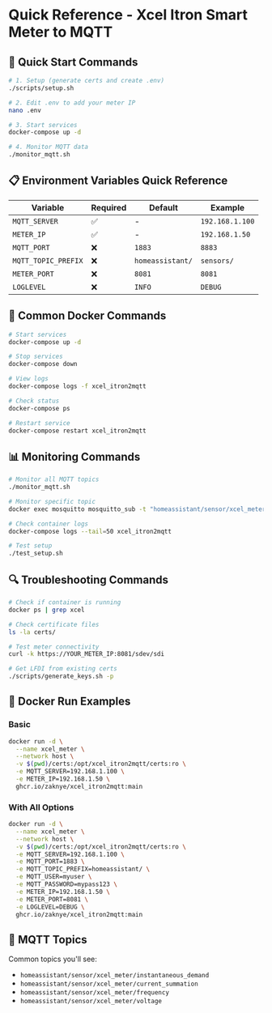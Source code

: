 # Quick Reference - Xcel Itron Smart Meter to MQTT

## 🚀 Quick Start Commands

```bash
# 1. Setup (generate certs and create .env)
./scripts/setup.sh

# 2. Edit .env to add your meter IP
nano .env

# 3. Start services
docker-compose up -d

# 4. Monitor MQTT data
./monitor_mqtt.sh
```

## 📋 Environment Variables Quick Reference

| Variable | Required | Default | Example |
|----------|----------|---------|---------|
| `MQTT_SERVER` | ✅ | - | `192.168.1.100` |
| `METER_IP` | ✅ | - | `192.168.1.50` |
| `MQTT_PORT` | ❌ | `1883` | `8883` |
| `MQTT_TOPIC_PREFIX` | ❌ | `homeassistant/` | `sensors/` |
| `METER_PORT` | ❌ | `8081` | `8081` |
| `LOGLEVEL` | ❌ | `INFO` | `DEBUG` |

## 🔧 Common Docker Commands

```bash
# Start services
docker-compose up -d

# Stop services
docker-compose down

# View logs
docker-compose logs -f xcel_itron2mqtt

# Check status
docker-compose ps

# Restart service
docker-compose restart xcel_itron2mqtt
```

## 📊 Monitoring Commands

```bash
# Monitor all MQTT topics
./monitor_mqtt.sh

# Monitor specific topic
docker exec mosquitto mosquitto_sub -t "homeassistant/sensor/xcel_meter/instantaneous_demand" -v

# Check container logs
docker-compose logs --tail=50 xcel_itron2mqtt

# Test setup
./test_setup.sh
```

## 🔍 Troubleshooting Commands

```bash
# Check if container is running
docker ps | grep xcel

# Check certificate files
ls -la certs/

# Test meter connectivity
curl -k https://YOUR_METER_IP:8081/sdev/sdi

# Get LFDI from existing certs
./scripts/generate_keys.sh -p
```



## 🐳 Docker Run Examples

### Basic
```bash
docker run -d \
  --name xcel_meter \
  --network host \
  -v $(pwd)/certs:/opt/xcel_itron2mqtt/certs:ro \
  -e MQTT_SERVER=192.168.1.100 \
  -e METER_IP=192.168.1.50 \
  ghcr.io/zaknye/xcel_itron2mqtt:main
```

### With All Options
```bash
docker run -d \
  --name xcel_meter \
  --network host \
  -v $(pwd)/certs:/opt/xcel_itron2mqtt/certs:ro \
  -e MQTT_SERVER=192.168.1.100 \
  -e MQTT_PORT=1883 \
  -e MQTT_TOPIC_PREFIX=homeassistant/ \
  -e MQTT_USER=myuser \
  -e MQTT_PASSWORD=mypass123 \
  -e METER_IP=192.168.1.50 \
  -e METER_PORT=8081 \
  -e LOGLEVEL=DEBUG \
  ghcr.io/zaknye/xcel_itron2mqtt:main
```

## 📡 MQTT Topics

Common topics you'll see:
- `homeassistant/sensor/xcel_meter/instantaneous_demand`
- `homeassistant/sensor/xcel_meter/current_summation`
- `homeassistant/sensor/xcel_meter/frequency`
- `homeassistant/sensor/xcel_meter/voltage`






